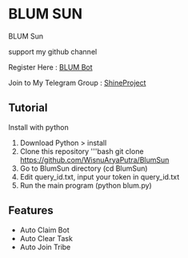 # BLUM SUN
BLUM Sun 

support my github channel 

Register Here : [BLUM Bot](https://t.me/blum/app?startapp=ref_ZRi3CDYSyD)

Join to My Telegram Group : [ShineProject](https://t.me/+VFMv5L_0VzJkYWZl)


## Tutorial

Install with python

1. Download Python > install
2. Clone this repository
   '''bash
   git clone https://github.com/WisnuAryaPutra/BlumSun
4. Go to BlumSun directory (cd BlumSun)
5. Edit query_id.txt, input your token in query_id.txt
6. Run the main program (python blum.py)


## Features
- Auto Claim Bot
- Auto Clear Task
- Auto Join Tribe

